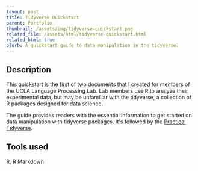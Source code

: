 ```yaml
---
layout: post
title: Tidyverse Quickstart
parent: Portfolio
thumbnail: /assets/img/tidyverse-quickstart.png
related_file: /assets/html/tidyverse-quickstart.html
related_html: true
blurb: A quickstart guide to data manipulation in the tidyverse.
---
```


## Description

This quickstart is the first of two documents that I created for members of the
UCLA Language Processing Lab. Lab members use R to analyze their experimental data,
but may be unfamiliar with the tidyverse, a collection of R packages designed
for data science.

The guide provides readers with the essential information to get started
on data manipulation with tidyverse packages. It's followed by the
[Practical Tidyverse](/portfolio/tidyverse-practical).

## Tools used

R, R Markdown
